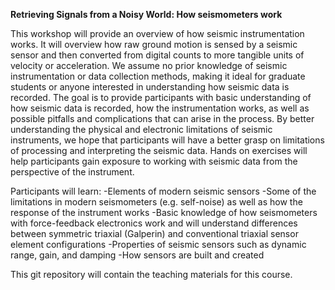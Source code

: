 **Retrieving Signals from a Noisy World: How seismometers work**

This workshop will provide an overview of how seismic instrumentation works. It will overview how raw ground motion is sensed by a seismic sensor and then converted from digital counts to more tangible units of velocity or acceleration. We assume no prior knowledge of seismic instrumentation or data collection methods, making it ideal for graduate students or anyone interested in understanding how seismic data is recorded. The goal is to provide participants with basic understanding of how seismic data is recorded, how the instrumentation works, as well as possible pitfalls and complications that can arise in the process. By better understanding the physical and electronic limitations of seismic instruments, we hope that participants will have a better grasp on limitations of processing and interpreting the seismic data. Hands on exercises will help participants gain exposure to working with seismic data from the perspective of the instrument. 

Participants will learn:
-Elements of modern seismic sensors
-Some of the limitations in modern seismometers (e.g. self-noise) as well as how the response of the instrument works
-Basic knowledge of how seismometers with force-feedback electronics work and will understand differences between symmetric triaxial (Galperin) and conventional triaxial sensor element configurations
-Properties of seismic sensors such as dynamic range, gain, and damping
-How sensors are built and created

This git repository will contain the teaching materials for this course.  
